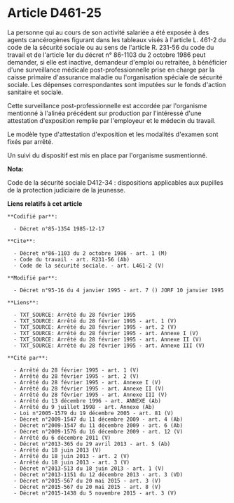 # Article D461-25

La personne qui au cours de son activité salariée a été exposée à des agents cancérogènes figurant dans les tableaux visés à
l'article L. 461-2 du code de la sécurité sociale ou au sens de l'article R. 231-56 du code du travail et de l'article 1er du
décret n° 86-1103 du 2 octobre 1986 peut demander, si elle est inactive, demandeur d'emploi ou retraitée, à bénéficier d'une
surveillance médicale post-professionnelle prise en charge par la caisse primaire d'assurance maladie ou l'organisation
spéciale de sécurité sociale. Les dépenses correspondantes sont imputées sur le fonds d'action sanitaire et sociale. 

Cette surveillance post-professionnelle est accordée par l'organisme mentionné à l'alinéa précédent sur production par
l'intéressé d'une attestation d'exposition remplie par l'employeur et le médecin du travail. 

Le modèle type d'attestation d'exposition et les modalités d'examen sont fixés par arrêté. 

Un suivi du dispositif est mis en place par l'organisme susmentionné.

**Nota:**

Code de la sécurité sociale D412-34 : dispositions applicables aux pupilles de la protection judiciaire de la jeunesse.

**Liens relatifs à cet article**

	**Codifié par**:

	  - Décret n°85-1354 1985-12-17

	**Cite**:

	  - Décret n°86-1103 du 2 octobre 1986 - art. 1 (M)
	  - Code du travail - art. R231-56 (Ab)
	  - Code de la sécurité sociale. - art. L461-2 (V)

	**Modifié par**:

	  - Décret n°95-16 du 4 janvier 1995 - art. 7 () JORF 10 janvier 1995

	**Liens**:

	  - TXT_SOURCE: Arrêté du 28 février 1995
	  - TXT_SOURCE: Arrêté du 28 février 1995 - art. 1 (V)
	  - TXT_SOURCE: Arrêté du 28 février 1995 - art. 2 (V)
	  - TXT_SOURCE: Arrêté du 28 février 1995 - art. Annexe I (V)
	  - TXT_SOURCE: Arrêté du 28 février 1995 - art. Annexe II (V)
	  - TXT_SOURCE: Arrêté du 28 février 1995 - art. Annexe III (V)

	**Cité par**:

	  - Arrêté du 28 février 1995 - art. 1 (V)
	  - Arrêté du 28 février 1995 - art. 2 (V)
	  - Arrêté du 28 février 1995 - art. Annexe I (V)
	  - Arrêté du 28 février 1995 - art. Annexe II (V)
	  - Arrêté du 28 février 1995 - art. Annexe III (V)
	  - Arrêté du 13 décembre 1996 - art. ANNEXE (Ab)
	  - Arrêté du 9 juillet 1998 - art. Annexe (Ab)
	  - Loi n°2005-1579 du 19 décembre 2005 - art. 81 (V)
	  - Décret n°2009-1547 du 11 décembre 2009 - art. 4 (Ab)
	  - Décret n°2009-1547 du 11 décembre 2009 - art. 6 (Ab)
	  - Décret n°2009-1576 du 16 décembre 2009 - art. 12 (V)
	  - Arrêté du 6 décembre 2011 (V)
	  - Décret n°2013-365 du 29 avril 2013 - art. 5 (Ab)
	  - Arrêté du 18 juin 2013 (V)
	  - Arrêté du 18 juin 2013 - art. 2 (V)
	  - Arrêté du 18 juin 2013 - art. 3 (V)
	  - Décret n°2013-513 du 18 juin 2013 - art. 1 (V)
	  - Décret n°2013-1151 du 12 décembre 2013 - art. 3 (VD)
	  - Décret n°2015-567 du 20 mai 2015 - art. 3 (V)
	  - Décret n°2015-567 du 20 mai 2015 - art. 8 (V)
	  - Décret n°2015-1438 du 5 novembre 2015 - art. 3 (V)
